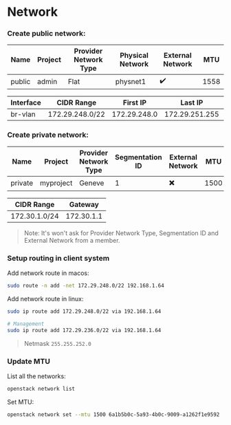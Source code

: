 # Network

### Create public network:

Name | Project | Provider Network Type | Physical Network | External Network | MTU
---|---|---|---|---|---
public | admin | Flat | physnet1 | ✔️ | 1558

Interface | CIDR Range | First IP | Last IP | Gateway | DHCP
---|---|---|---|---|---
br-vlan | 172.29.248.0/22 | 172.29.248.0 | 172.29.251.255 | 172.29.248.1 | 172.29.249.110,172.29.249.200

### Create private network:

Name | Project | Provider Network Type | Segmentation ID | External Network | MTU
---|---|---|---|---|---
private | myproject | Geneve | 1 | ✖️ | 1500

CIDR Range | Gateway
---|---
172.30.1.0/24 | 172.30.1.1

> Note: It's won't ask for Provider Network Type, Segmentation ID and External Network from a member.

### Setup routing in client system

Add network route in macos:
```bash
sudo route -n add -net 172.29.248.0/22 192.168.1.64
```

Add network route in linux:
```bash
sudo ip route add 172.29.248.0/22 via 192.168.1.64

# Management
sudo ip route add 172.29.236.0/22 via 192.168.1.64
```
> Netmask `255.255.252.0`

### Update MTU

List all the networks:
```bash
openstack network list
```

Set MTU:
```bash
openstack network set --mtu 1500 6a1b5b0c-5a93-4b0c-9009-a1262f1e9592
```


